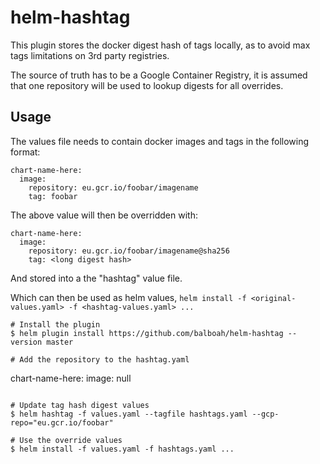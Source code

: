 # helm-hashtag

This plugin stores the docker digest hash of tags locally,
as to avoid max tags limitations on 3rd party registries.

The source of truth has to be a Google Container Registry, it is assumed that
one repository will be used to lookup digests for all overrides.

## Usage

The values file needs to contain docker images and tags in the following format:

```
chart-name-here:
  image:
    repository: eu.gcr.io/foobar/imagename
    tag: foobar
```

The above value will then be overridden with:
```
chart-name-here:
  image:
    repository: eu.gcr.io/foobar/imagename@sha256
    tag: <long digest hash>
```
And stored into a the "hashtag" value file.

Which can then be used as helm values,
`helm install -f <original-values.yaml> -f <hashtag-values.yaml> ...`

```shell
# Install the plugin
$ helm plugin install https://github.com/balboah/helm-hashtag --version master

# Add the repository to the hashtag.yaml
```
chart-name-here:
  image: null
```

# Update tag hash digest values
$ helm hashtag -f values.yaml --tagfile hashtags.yaml --gcp-repo="eu.gcr.io/foobar"

# Use the override values
$ helm install -f values.yaml -f hashtags.yaml ...
```
